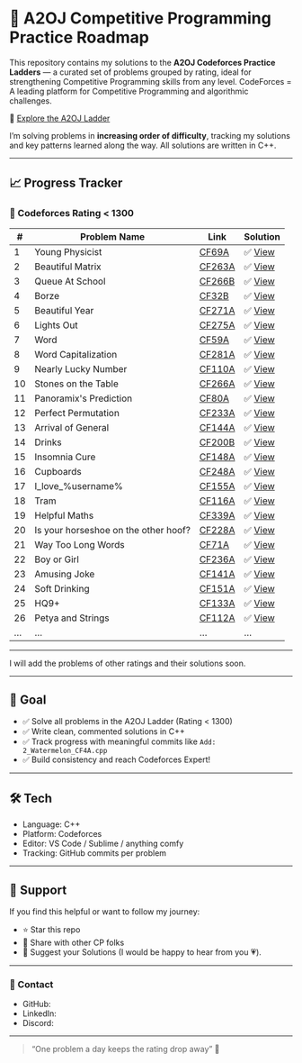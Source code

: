 # 🚀 A2OJ Competitive Programming Practice Roadmap

This repository contains my solutions to the **A2OJ Codeforces Practice Ladders** — a curated set of problems grouped by rating, ideal for strengthening Competitive Programming skills from any level.
CodeForces = A leading platform for Competitive Programming and algorithmic challenges.

🔗 [Explore the A2OJ Ladder](https://earthshakira.github.io/a2oj-clientside/server/Ladders.html)

I’m solving problems in **increasing order of difficulty**, tracking my solutions and key patterns learned along the way. All solutions are written in C++.

---

## 📈 Progress Tracker

### 🔹 Codeforces Rating < 1300

| # | Problem Name   | Link                                                         | Solution                              |
|---|----------------|--------------------------------------------------------------|---------------------------------------|
| 1 | Young Physicist  | [CF69A](https://codeforces.com/problemset/problem/69/A)   | ✅ [View](rating-<1300>/1_YoungPhysicist_CF69A.cpp)   |
| 2 | Beautiful Matrix     | [CF263A](https://codeforces.com/problemset/problem/263/A)       | ✅ [View](rating-<1300>/2_BeautifulMatrix_CF263A.cpp)    |
| 3 | Queue At School     | [CF266B](https://codeforces.com/problemset/problem/266/B)       | ✅ [View](rating-<1300>/3_QueueAtSchool_CF266B.cpp)    |
| 4 | Borze     | [CF32B](https://codeforces.com/problemset/problem/32/B)       | ✅ [View](rating-<1300>/4_Borze_CF32B.cpp)    |
| 5 | Beautiful Year     | [CF271A](https://codeforces.com/problemset/problem/271/A)       | ✅ [View](rating-<1300>/5_BeautifulYear_CF271A.cpp)    |
| 6 | Lights Out | [CF275A](https://codeforces.com/problemset/problem/275/A)       | ✅ [View](rating-<1300>/6_LightsOut_CF275A.cpp)    |
| 7 | Word | [CF59A](https://codeforces.com/problemset/problem/59/A)       | ✅ [View](rating-<1300>/7_Word_CF59A.cpp)    |
| 8 | Word Capitalization | [CF281A](https://codeforces.com/problemset/problem/281/A)       | ✅ [View](rating-<1300>/8_WordCapitalization_CF281A.cpp)    |
| 9 | Nearly Lucky Number | [CF110A](https://codeforces.com/problemset/problem/110/A)       | ✅ [View](rating-<1300>/9_NearlyLuckyNumber_CF110A.cpp)    |
| 10 | Stones on the Table | [CF266A](https://codeforces.com/problemset/problem/266/A)       | ✅ [View](rating-<1300>/10_StonesOnTheTable_CF266A.cpp)    |
| 11 | Panoramix's Prediction | [CF80A](https://codeforces.com/problemset/problem/80/A)       | ✅ [View](rating-<1300>/11_CF80A.cpp)    |
| 12 | Perfect Permutation | [CF233A](https://codeforces.com/problemset/problem/233/A)       | ✅ [View](rating-<1300>/12_CF233A.cpp)    |
| 13 | Arrival of  General | [CF144A](https://codeforces.com/problemset/problem/144/A)       | ✅ [View](rating-<1300>/13_CF144A.cpp)    |
| 14 | Drinks | [CF200B](https://codeforces.com/problemset/problem/200/B)       | ✅ [View](rating-<1300>/14_CF200B.cpp)    |
| 15 | Insomnia Cure | [CF148A](https://codeforces.com/problemset/problem/148/A)       | ✅ [View](rating-<1300>/15_CF148A.cpp)    |
| 16 | Cupboards  | [CF248A](https://codeforces.com/problemset/problem/248/A)       | ✅ [View](rating-<1300>/16_CF248A.cpp)    |
| 17 | I_love_%username% | [CF155A](https://codeforces.com/problemset/problem/155/A)       | ✅ [View](rating-<1300>/17_CF155A.cpp)    |
| 18 | Tram | [CF116A](https://codeforces.com/problemset/problem/116/A)       | ✅ [View](rating-<1300>/18_CF116A.cpp)    |
| 19 | Helpful Maths | [CF339A](https://codeforces.com/problemset/problem/339/A)       | ✅ [View](rating-<1300>/19_CF339A.cpp)    |
| 20 | Is your horseshoe on the other hoof? | [CF228A](https://codeforces.com/problemset/problem/228/A)       | ✅ [View](rating-<1300>/20_CF228A.cpp)    |
| 21 |Way Too Long Words| [CF71A](https://codeforces.com/problemset/problem/71/A)       | ✅ [View](rating-<1300>/21_CF71A.cpp)    |
| 22 |Boy or Girl | [CF236A](https://codeforces.com/problemset/problem/236/A)       | ✅ [View](rating-<1300>/22_CF236A.cpp)    |
| 23 |Amusing Joke| [CF141A](https://codeforces.com/problemset/problem/141/A)       | ✅ [View](rating-<1300>/23_CF141A.cpp)    |
| 24 |Soft Drinking| [CF151A](https://codeforces.com/problemset/problem/151/A)       | ✅ [View](rating-<1300>/24_CF151A.cpp)    |
| 25 |HQ9+| [CF133A](https://codeforces.com/problemset/problem/133/A)       | ✅ [View](rating-<1300>/25_CF133A.cpp)    |
| 26 |Petya and Strings| [CF112A](https://codeforces.com/problemset/problem/112/A)       | ✅ [View](rating-<1300>/26_CF112A.cpp)   |
| … | …              | …                                                            | …                                     |

---
I will add the problems of other ratings and their solutions soon. 

---
## 🧠 Goal

- ✅ Solve all problems in the A2OJ Ladder (Rating < 1300)
- ✅ Write clean, commented solutions in C++
- ✅ Track progress with meaningful commits like `Add: 2_Watermelon_CF4A.cpp`
- ✅ Build consistency and reach Codeforces Expert!

---

## 🛠️ Tech

- Language: C++
- Platform: Codeforces
- Editor: VS Code / Sublime / anything comfy
- Tracking: GitHub commits per problem

---

## 🌟 Support

If you find this helpful or want to follow my journey:
- ⭐ Star this repo
- 🔁 Share with other CP folks
- 🧠 Suggest your Solutions (I would be happy to hear from you 💗).

---

### 💬 Contact

- GitHub:
- LinkedIn: 
- Discord: 
---

> “One problem a day keeps the rating drop away” 🚀


